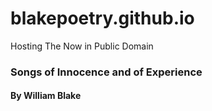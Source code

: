# blakepoetry.github.io
Hosting The Now in Public Domain
### Songs of Innocence and of Experience
#### By William Blake
